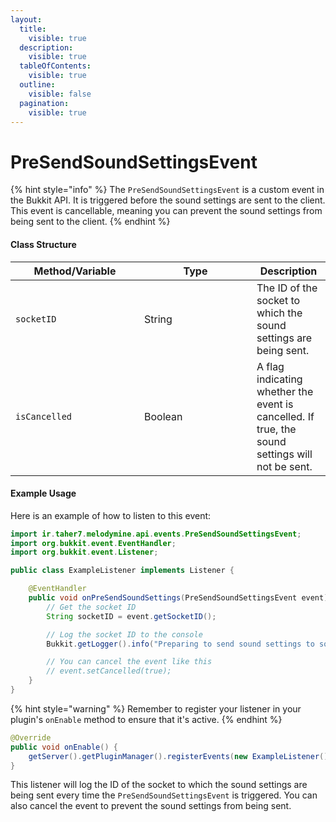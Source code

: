 ```yaml
---
layout:
  title:
    visible: true
  description:
    visible: true
  tableOfContents:
    visible: true
  outline:
    visible: false
  pagination:
    visible: true
---
```


# PreSendSoundSettingsEvent

{% hint style="info" %}
The `PreSendSoundSettingsEvent` is a custom event in the Bukkit API. It is triggered before the sound settings are sent to the client. This event is cancellable, meaning you can prevent the sound settings from being sent to the client.
{% endhint %}

#### Class Structure

<table><thead><tr><th width="190">Method/Variable</th><th width="164">Type</th><th>Description</th></tr></thead><tbody><tr><td><code>socketID</code></td><td>String</td><td>The ID of the socket to which the sound settings are being sent.</td></tr><tr><td><code>isCancelled</code></td><td>Boolean</td><td>A flag indicating whether the event is cancelled. If true, the sound settings will not be sent.</td></tr></tbody></table>

#### Example Usage

Here is an example of how to listen to this event:

```java
import ir.taher7.melodymine.api.events.PreSendSoundSettingsEvent;
import org.bukkit.event.EventHandler;
import org.bukkit.event.Listener;

public class ExampleListener implements Listener {

    @EventHandler
    public void onPreSendSoundSettings(PreSendSoundSettingsEvent event) {
        // Get the socket ID
        String socketID = event.getSocketID();

        // Log the socket ID to the console
        Bukkit.getLogger().info("Preparing to send sound settings to socket: " + socketID);

        // You can cancel the event like this
        // event.setCancelled(true);
    }
}
```

{% hint style="warning" %}
Remember to register your listener in your plugin's `onEnable` method to ensure that it's active.
{% endhint %}

```java
@Override
public void onEnable() {
    getServer().getPluginManager().registerEvents(new ExampleListener(), this);
}
```

This listener will log the ID of the socket to which the sound settings are being sent every time the `PreSendSoundSettingsEvent` is triggered. You can also cancel the event to prevent the sound settings from being sent.
